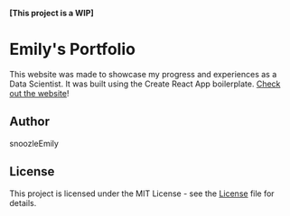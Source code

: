 <b>[This project is a WIP]</b>

# **Emily's Portfolio**
This website was made to showcase my progress and experiences as a Data Scientist. It was built using the Create React App boilerplate.
[Check out the website](https://snoozleemily.github.io/emilys-coding-journey/)!

## Author
snoozleEmily

## License
This project is licensed under the MIT License - see the [License](LICENSE.md) file for details.

